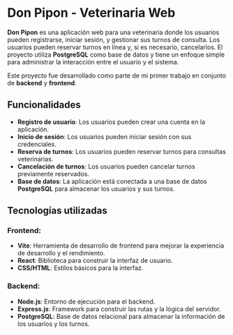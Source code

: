 # Don Pipon - Veterinaria Web

**Don Pipon** es una aplicación web para una veterinaria donde los usuarios pueden registrarse, iniciar sesión, y gestionar sus turnos de consulta. Los usuarios pueden reservar turnos en línea y, si es necesario, cancelarlos. El proyecto utiliza **PostgreSQL** como base de datos y tiene un enfoque simple para administrar la interacción entre el usuario y el sistema.

Este proyecto fue desarrollado como parte de mi primer trabajo en conjunto de **backend** y **frontend**.

## Funcionalidades

- **Registro de usuario**: Los usuarios pueden crear una cuenta en la aplicación.
- **Inicio de sesión**: Los usuarios pueden iniciar sesión con sus credenciales.
- **Reserva de turnos**: Los usuarios pueden reservar turnos para consultas veterinarias.
- **Cancelación de turnos**: Los usuarios pueden cancelar turnos previamente reservados.
- **Base de datos**: La aplicación está conectada a una base de datos **PostgreSQL** para almacenar los usuarios y sus turnos.

## Tecnologías utilizadas

### Frontend:
- **Vite**: Herramienta de desarrollo de frontend para mejorar la experiencia de desarrollo y el rendimiento.
- **React**: Biblioteca para construir la interfaz de usuario.
- **CSS/HTML**: Estilos básicos para la interfaz.

### Backend:
- **Node.js**: Entorno de ejecución para el backend.
- **Express.js**: Framework para construir las rutas y la lógica del servidor.
- **PostgreSQL**: Base de datos relacional para almacenar la información de los usuarios y los turnos.
